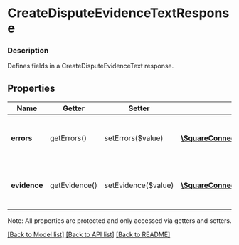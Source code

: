 # CreateDisputeEvidenceTextResponse

### Description

Defines fields in a CreateDisputeEvidenceText response.

## Properties
Name | Getter | Setter | Type | Description | Notes
------------ | ------------- | ------------- | ------------- | ------------- | -------------
**errors** | getErrors() | setErrors($value) | [**\SquareConnect\Model\Error[]**](Error.md) | Any errors that occurred during the request. | [optional] 
**evidence** | getEvidence() | setEvidence($value) | [**\SquareConnect\Model\DisputeEvidence**](DisputeEvidence.md) | The newly uploaded dispute evidence metadata. | [optional] 

Note: All properties are protected and only accessed via getters and setters.

[[Back to Model list]](../../README.md#documentation-for-models) [[Back to API list]](../../README.md#documentation-for-api-endpoints) [[Back to README]](../../README.md)

